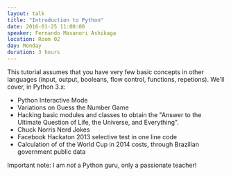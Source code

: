 ```yaml
---
layout: talk
title: "Introduction to Python"
date: 2016-01-25 11:00:00
speaker: Fernando Masanori Ashikaga
location: Room 02
day: Monday
duration: 3 hours
---
```


This tutorial assumes that you have very few basic concepts in other languages
(input, output, booleans, flow control, functions, repetions). We'll cover, in
Python 3.x:

* Python Interactive Mode
* Variations on Guess the Number Game
* Hacking basic modules and classes to obtain the "Answer to the Ultimate Question of Life, the Universe, and Everything".
* Chuck Norris Nerd Jokes
* Facebook Hackaton 2013 selective test in one line code
* Calculation of of the World Cup in 2014 costs, through Brazilian government
public data

Important note: I am *not* a Python guru, only a passionate teacher!
